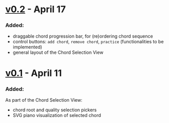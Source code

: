 
# [v0.2](https://github.com/guyu96/chordinate/releases/tag/v0.2) - April 17
### Added: 
  * draggable chord progression bar, for (re)ordering chord sequence
  * control buttons: `add chord`, `remove chord`, `practice` (functionalities to be implemented)
  * general layout of the Chord Selection View

# [v0.1](https://github.com/guyu96/chordinate/releases/tag/v0.1) - April 11
### Added:
As part of the Chord Selection View:
  * chord root and quality selection pickers
  * SVG piano visualization of selected chord
